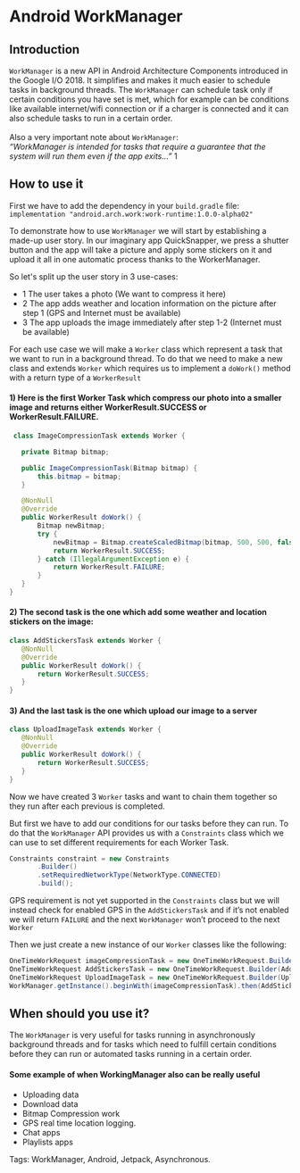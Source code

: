 # Android WorkManager

## Introduction

`WorkManager` is a new API in Android Architecture Components introduced in the Google I/O 2018. It simplifies and makes it much easier to schedule tasks in background threads. The `WorkManager` can schedule task only if certain conditions you have set is met, which for example can be conditions like available internet/wifi connection or if a charger is connected and it can also schedule tasks to run in a certain order. 
</br> </br>Also a very important note about `WorkManager`: </br> *“WorkManager is intended for tasks that require a guarantee that the system will run them even if the app exits...”* 1


## How to use it

First we have to add the dependency in your `build.gradle` file: </br>
`implementation "android.arch.work:work-runtime:1.0.0-alpha02"`

To demonstrate how to use `WorkManager` we will start by establishing a made-up user story.
In our imaginary app QuickSnapper, we press a shutter button and the app will take a picture and apply some stickers on it and upload it all in one automatic process thanks to the WorkerManager.

So let's split up the user story in 3 use-cases:

- 1 The user takes a photo (We want to compress it here) 
- 2 The app adds weather and location information on the picture after step 1 (GPS and Internet must be available)
- 3 The app uploads the image immediately after step 1-2  (Internet must be available) 


For each use case we will make a `Worker` class which represent a task that we want to run in a background thread.
To do that we need to make a new class and extends `Worker` which requires us to implement a `doWork()` method with a return type of a `WorkerResult`

#### 1) Here is the first Worker Task which compress our photo into a smaller image and returns either WorkerResult.SUCCESS or WorkerResult.FAILURE. 

```java
 class ImageCompressionTask extends Worker {

   private Bitmap bitmap;

   public ImageCompressionTask(Bitmap bitmap) {
       this.bitmap = bitmap;
   }

   @NonNull
   @Override
   public WorkerResult doWork() {
       Bitmap newBitmap;
       try {
           newBitmap = Bitmap.createScaledBitmap(bitmap, 500, 500, false);
           return WorkerResult.SUCCESS;
       } catch (IllegalArgumentException e) {
           return WorkerResult.FAILURE;
       }
   }
}
```


#### 2) The second task is the one which add some weather and location stickers on the image:
```java
class AddStickersTask extends Worker {
   @NonNull
   @Override
   public WorkerResult doWork() {
       return WorkerResult.SUCCESS;
   }
}
```


#### 3) And the last task is the one which upload our image to a server
```java
class UploadImageTask extends Worker {
   @NonNull
   @Override
   public WorkerResult doWork() {
       return WorkerResult.SUCCESS;
   }
}
```


Now we have created 3 `Worker` tasks and want to chain them together so they run after each previous is completed. 

But first we have to add our conditions for our tasks before they can run. To do that the `WorkManager` API provides us with a `Constraints` class which we can use to set different requirements for each Worker Task. 

```java
Constraints constraint = new Constraints
       .Builder()
       .setRequiredNetworkType(NetworkType.CONNECTED)
       .build();
```


GPS requirement is not yet supported in the `Constraints` class but we will instead check for enabled GPS in the `AddStickersTask` and if it’s not enabled we will return `FAILURE` and the next `WorkManager` won’t proceed to the next `Worker`

Then we just create a new instance of our `Worker` classes like the following:
```java
OneTimeWorkRequest imageCompressionTask = new OneTimeWorkRequest.Builder(ImageCompressionTask.class).build();
OneTimeWorkRequest AddStickersTask = new OneTimeWorkRequest.Builder(AddStickersTask.class).setConstraints(constraint).build();
OneTimeWorkRequest UploadImageTask = new OneTimeWorkRequest.Builder(UploadImageTask.class).setConstraints(constraint).build();
WorkManager.getInstance().beginWith(imageCompressionTask).then(AddStickersTask).then(UploadImageTask).enqueue();
```
## When should you use it?
The `WorkManager` is very useful for tasks running in asynchronously background threads and for tasks which need to fulfill certain conditions before they can run or automated tasks running in a certain order.

#### Some example of when WorkingManager also can be really useful

- Uploading data
- Download data
- Bitmap Compression work
- GPS real time location logging.
- Chat apps
- Playlists apps 




Tags: WorkManager, Android, Jetpack, Asynchronous.
